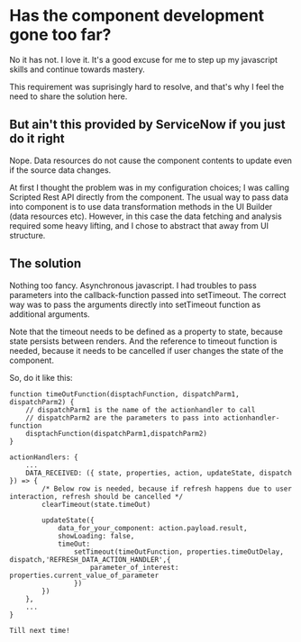 # Has the component development gone too far?

No it has not. I love it. It's a good excuse for me to step up my javascript skills and continue towards mastery.

This requirement was suprisingly hard to resolve, and that's why I feel the need to share the solution here.

## But ain't this provided by ServiceNow if you just do it right

Nope. Data resources do not cause the component contents to update even if the source data changes.

At first I thought the problem was in my configuration choices; I was calling Scripted Rest API directly from the component. The usual way to pass data into component is to use data transformation methods in the UI Builder (data resources etc). However, in this case the data fetching and analysis required some heavy lifting, and I chose to abstract that away from UI structure. 

## The solution

Nothing too fancy. Asynchronous javascript. I had troubles to pass parameters into the callback-function passed into setTimeout. The correct way was to pass the arguments directly into setTimeout function as additional arguments.

Note that the timeout needs to be defined as a property to state, because state persists between renders. And the reference to timeout function is needed, because it needs to be cancelled if user changes the state of the component.

So, do it like this:


    function timeOutFunction(disptachFunction, dispatchParm1, dispatchParm2) {
        // dispatchParm1 is the name of the actionhandler to call
        // dispatchParm2 are the parameters to pass into actionhandler-function
        disptachFunction(dispatchParm1,dispatchParm2)
    }

    actionHandlers: {
        ...
        DATA_RECEIVED: ({ state, properties, action, updateState, dispatch }) => {
            /* Below row is needed, because if refresh happens due to user interaction, refresh should be cancelled */
            clearTimeout(state.timeOut) 
            
			updateState({
				data_for_your_component: action.payload.result,
				showLoading: false,
				timeOut:
					setTimeout(timeOutFunction, properties.timeOutDelay, dispatch,'REFRESH_DATA_ACTION_HANDLER',{
						parameter_of_interest: properties.current_value_of_parameter
					})
			})
		},
        ...
    }

    Till next time!